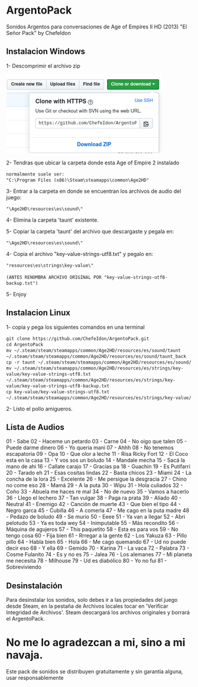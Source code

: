 # ArgentoPack
Sonidos Argentos para conversaciones de Age of Empires II HD (2013)
"El Señor Pack" by ChefeIdon


## Instalacion Windows
	
1- Descomprimir el archivo zip 

<img src="./Images/download.png">

2- Tendras que ubicar la carpeta donde esta Age of Empire 2 instalado

    normalmente suele ser:
    "C:\Program Files (x86)\Steam\steamapps\common\Age2HD"

3- Entrar a la carpeta en donde se encuentran los archivos de audio del juego:

	"\Age2HD\resources\es\sound\"

4- Elimina la carpeta 'taunt' existente.

5- Copiar la carpeta 'taunt' del archivo que descargaste y pegala en:

	"\Age2HD\resources\es\sound\"

4- Copia el archivo "key-value-strings-utf8.txt" y pegalo en:

    "resources\es\strings\key-value\"

    (ANTES RENOMBRA ARCHIVO ORIGINAL POR "key-value-strings-utf8-backup.txt")

5- Enjoy

## Instalacion Linux

1- copia y pega los siguientes comandos en una terminal

    git clone https://github.com/ChefeIdon/ArgentoPack.git
    cd ArgentoPack
    mv ~/.steam/steam/steamapps/common/Age2HD/resources/es/sound/taunt ~/.steam/steam/steamapps/common/Age2HD/resources/es/sound/taunt_back
    cp -r taunt ~/.steam/steam/steamapps/common/Age2HD/resources/es/sound/
    mv ~/.steam/steam/steamapps/common/Age2HD/resources/es/strings/key-value/key-value-strings-utf8.txt ~/.steam/steam/steamapps/common/Age2HD/resources/es/strings/key-value/key-value-strings-utf8-backup.txt
    cp key-value/key-value-strings-utf8.txt ~/.steam/steam/steamapps/common/Age2HD/resources/es/strings/key-value/

2- Listo el pollo amigueros.


## Lista de Audios

01 - Sabe
02 - Haceme un petardo
03 - Carne
04 - No oigo que talen
05 - Puede darme dinero
06 - Yo queria mani
07 - Ahhh
08 - No tenemos escapatoria
09 - Opa
10 - Que olor a leche
11 - Risa Ricky Fort
12 - El Coco esta en la casa
13 - Y vos sos un boludo
14 - Mandale mecha
15 - Sacá la mano de ahi
16 - Callate carajo
17 - Gracias pa
18 - Guachin
19 - Es Putifarri
20 - Tarado eh
21 - Esas cositas lindas
22 - Basta chicos
23 - Miami
24 - La concha de la lora
25 - Excelente
26 - Me persigue la desgracia
27 - Chino no come eso
28 - Mamá
29 - A la puta
30 - Wipu
31 - Hola culiados
32 - Coño
33 - Abuela me haces re mal
34 - No de nuevo
35 - Vamos a hacerlo
36 - Llego el lechero
37 - Tan vulgar
38 - Paga ra prata
39 - Aliado
40 - Neutral
41 - Enemigo
42 - Canción de muerte
43 - Que bien el tipo
44 - Negro garca
45 - Cubilla
46 - A comerla
47 - Me cago en la puta madre
48 - Pedazo de boludo
49 - Se murio
50 - Eeee
51 - Ya van a llegar
52 - Abri pelotudo
53 - Ya es toda wey
54 - Inimputable
55 - Más recondito
56 - Máquina de agujeros
57 - This paquetito
58 - Esta es para vos
59 - No tengo cosa
60 - Fija bien
61 - Rrregar a la gente
62 - Los Yakuza
63 - Pillo pillo
64 - Habla bien
65 - Hola
66 - Me cago quemando
67 - Ud no puede decir eso
68 - Y ella
69 - Gemido
70 - Karina
71 - La vaca
72 - Palabra
73 - Cosme Fulanito
74 - Es y no es
75 - Jalea
76 - Los alemanes
77 - Mi planeta me necesita
78 - Milhouse
79 - Ud es diabólico
80 - Yo no fui
81 - Sobreviviendo

## Desinstalación

Para desinstalar los sonidos, solo debes ir a las propiedades del juego desde Steam, en la pestaña de Archivos locales tocar en 'Verificar Integridad de Archivos'. Steam descargará los archivos originales y borrará el ArgentoPack.


# No me lo agradezcan a mi, sino a mi navaja.

Este pack de sonidos se distribuyen gratuitamente y sin garantia alguna, usar responsablemente
